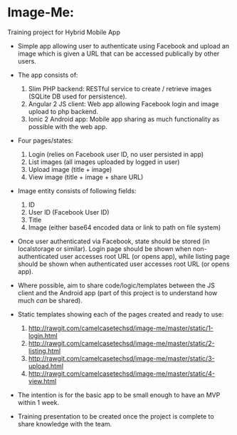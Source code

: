 Image-Me:
=========
Training project for Hybrid Mobile App

* Simple app allowing user to authenticate using Facebook and upload an image which is given a URL that can be accessed publically by other users.

* The app consists of:
  1. Slim PHP backend: RESTful service to create / retrieve images (SQLite DB used for persistence).
  2. Angular 2 JS client: Web app allowing Facebook login and image upload to php backend.
  3. Ionic 2 Android app: Mobile app sharing as much functionality as possible with the web app.

* Four pages/states:
  1. Login (relies on Facebook user ID, no user persisted in app)
  2. List images (all images uploaded by logged in user)
  3. Upload image (title + image)
  4. View image (title + image + share URL)

* Image entity consists of following fields:
  1. ID
  2. User ID (Facebook User ID)
  3. Title
  4. Image (either base64 encoded data or link to path on file system)

* Once user authenticated via Facebook, state should be stored (in localstorage or similar). Login page should be shown when non-authenticated user accesses root URL (or opens app), while listing page should be shown when authenticated user accesses root URL (or opens app).

* Where possible, aim to share code/logic/templates between the JS client and the Android app (part of this project is to understand how much _can_ be shared).

* Static templates showing each of the pages created and ready to use:

  1. http://rawgit.com/camelcasetechsd/image-me/master/static/1-login.html
  2. http://rawgit.com/camelcasetechsd/image-me/master/static/2-listing.html
  3. http://rawgit.com/camelcasetechsd/image-me/master/static/3-upload.html
  4. http://rawgit.com/camelcasetechsd/image-me/master/static/4-view.html

* The intention is for the basic app to be small enough to have an MVP within 1 week.

* Training presentation to be created once the project is complete to share knowledge with the team.